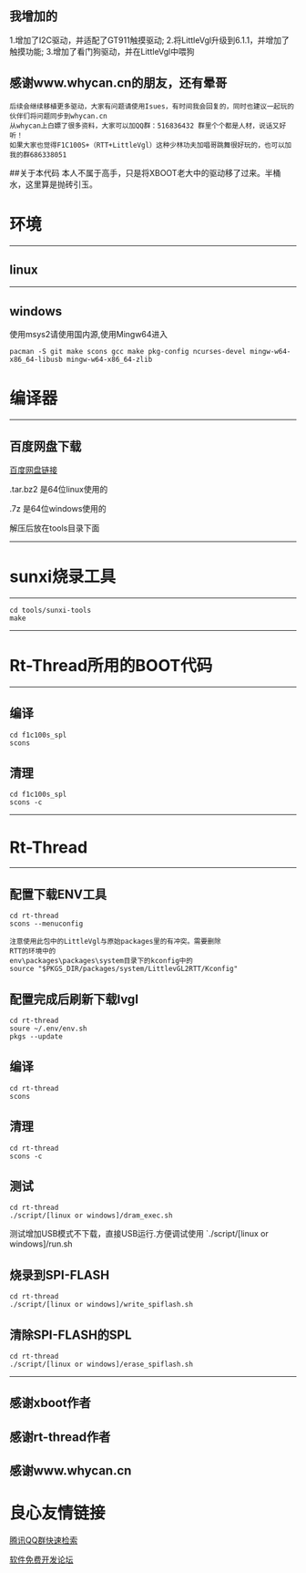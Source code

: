 ## 我增加的
 1.增加了I2C驱动，并适配了GT911触摸驱动;
 2.将LittleVgl升级到6.1.1，并增加了触摸功能;
 3.增加了看门狗驱动，并在LittleVgl中喂狗
 
## 感谢www.whycan.cn的朋友，还有晕哥
    后续会继续移植更多驱动，大家有问题请使用Isues，有时间我会回复的，同时也建议一起玩的伙伴们将问题同步到whycan.cn
    从whycan上白嫖了很多资料，大家可以加QQ群：516836432 群里个个都是人材，说话又好听！
	如果大家也觉得F1C100S+（RTT+LittleVgl）这种少林功夫加唱哥跳舞很好玩的，也可以加我的群686338051

##关于本代码
   本人不属于高手，只是将XBOOT老大中的驱动移了过来。半桶水，这里算是抛砖引玉。

# 环境
---
## linux
---
## windows

使用msys2请使用国内源,使用Mingw64进入
```shell
pacman -S git make scons gcc make pkg-config ncurses-devel mingw-w64-x86_64-libusb mingw-w64-x86_64-zlib
```

# 编译器
---
## 百度网盘下载
[百度网盘链接](http://u.720life.cn/g/d47e402704915d3bea7686bcd5bdba93220a222ade554b0b7d3532b3b1968935c328858d2e56c468e039af435c742828) 

.tar.bz2 是64位linux使用的

.7z 是64位windows使用的

解压后放在tools目录下面

---
# sunxi烧录工具
---
```shell
cd tools/sunxi-tools
make
```
---
# Rt-Thread所用的BOOT代码
---
## 编译
```shell
cd f1c100s_spl
scons
```
## 清理
```shell
cd f1c100s_spl
scons -c
```
---
# Rt-Thread

---

## 配置下载ENV工具
```shell
cd rt-thread
scons --menuconfig

注意使用此包中的LittleVgl与原始packages里的有冲突。需要删除
RTT的环境中的
env\packages\packages\system目录下的kconfig中的
source "$PKGS_DIR/packages/system/LittlevGL2RTT/Kconfig"
```

## 配置完成后刷新下载lvgl
```shell
cd rt-thread
soure ~/.env/env.sh
pkgs --update
```

## 编译
```shell
cd rt-thread
scons
```

## 清理
```shell
cd rt-thread
scons -c
```

## 测试
```shell
cd rt-thread
./script/[linux or windows]/dram_exec.sh
```
   测试增加USB模式不下载，直接USB运行.方便调试使用
`./script/[linux or windows]/run.sh

## 烧录到SPI-FLASH
```shell
cd rt-thread
./script/[linux or windows]/write_spiflash.sh
```

## 清除SPI-FLASH的SPL
```shell
cd rt-thread
./script/[linux or windows]/erase_spiflash.sh
```

---

## 感谢xboot作者

## 感谢rt-thread作者

## 感谢www.whycan.cn


 # 良心友情链接

[腾讯QQ群快速检索](http://u.720life.cn/s/8cf73f7c)

[软件免费开发论坛](http://u.720life.cn/s/bbb01dc0)